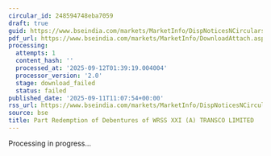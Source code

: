 ```yaml
---
circular_id: 248594748eba7059
draft: true
guid: https://www.bseindia.com/markets/MarketInfo/DispNoticesNCirculars.aspx?Noticeid={B025D48F-2236-495E-8970-AFE317C9453A}&noticeno=20250911-19&dt=09/11/2025&icount=19&totcount=91&flag=0
pdf_url: https://www.bseindia.com/markets/MarketInfo/DownloadAttach.aspx?id=20250911-19&attachedId=
processing:
  attempts: 1
  content_hash: ''
  processed_at: '2025-09-12T01:39:19.004004'
  processor_version: '2.0'
  stage: download_failed
  status: failed
published_date: '2025-09-11T11:07:54+00:00'
rss_url: https://www.bseindia.com/markets/MarketInfo/DispNoticesNCirculars.aspx?Noticeid={B025D48F-2236-495E-8970-AFE317C9453A}&noticeno=20250911-19&dt=09/11/2025&icount=19&totcount=91&flag=0
source: bse
title: Part Redemption of Debentures of WRSS XXI (A) TRANSCO LIMITED
---
```


Processing in progress...
